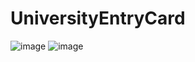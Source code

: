 # UniversityEntryCard
![image](https://github.com/dablioglen/University-Entry-Card/assets/116615666/3b3caeaa-f9b1-4170-8170-a29cfa9dc5e6)
![image](https://github.com/dablioglen/University-Entry-Card/assets/116615666/4d25612e-3635-4fd3-8115-345a6eafe7b5)

